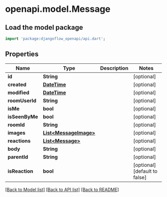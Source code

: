 # openapi.model.Message

## Load the model package

```dart
import 'package:djangoflow_openapi/api.dart';
```

## Properties

| Name           | Type                                            | Description | Notes                         |
| -------------- | ----------------------------------------------- | ----------- | ----------------------------- |
| **id**         | **String**                                      |             | [optional]                    |
| **created**    | [**DateTime**](DateTime.md)                     |             | [optional]                    |
| **modified**   | [**DateTime**](DateTime.md)                     |             | [optional]                    |
| **roomUserId** | **String**                                      |             | [optional]                    |
| **isMe**       | **bool**                                        |             | [optional]                    |
| **isSeenByMe** | **bool**                                        |             | [optional]                    |
| **roomId**     | **String**                                      |             | [optional]                    |
| **images**     | [**List&lt;MessageImage&gt;**](MessageImage.md) |             | [optional]                    |
| **reactions**  | [**List&lt;Message&gt;**](Message.md)           |             | [optional]                    |
| **body**       | **String**                                      |             | [optional]                    |
| **parentId**   | **String**                                      |             | [optional]                    |
| **isReaction** | **bool**                                        |             | [optional] [default to false] |

[[Back to Model list]](../README.md#documentation-for-models) [[Back to API list]](../README.md#documentation-for-api-endpoints) [[Back to README]](../README.md)
